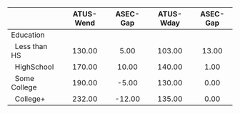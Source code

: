 
|                      |    ATUS-Wend |     ASEC-Gap |    ATUS-Wday |     ASEC-Gap |
| -------------------- | :----------: | :----------: | :----------: | :----------: |
| Education            |              |              |              |              |
| &nbsp;&nbsp;Less than HS |       130.00 |         5.00 |       103.00 |        13.00 |
| &nbsp;&nbsp;HighSchool |       170.00 |        10.00 |       140.00 |         1.00 |
| &nbsp;&nbsp;Some College |       190.00 |        -5.00 |       130.00 |         0.00 |
| &nbsp;&nbsp;College+ |       232.00 |       -12.00 |       135.00 |         0.00 |


